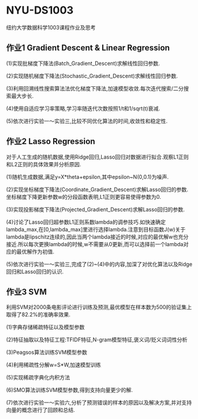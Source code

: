 # NYU-DS1003
纽约大学数据科学1003课程作业及思考


## 作业1 Gradient Descent & Linear Regression
(1)实现批梯度下降法(Batch_Gradient_Descent)求解线性回归参数.

(2)实现随机梯度下降法(Stochastic_Gradient_Descent)求解线性回归参数.

(3)利用回溯线性搜索算法法优化梯度下降法,加速模型收敛.每次迭代搜索/二分搜索最大步长.

(4)使用自适应学习率策略,学习率随迭代次数按照1/t和1/sqrt(t)衰减.

(5)依次进行实验一～实验三,比较不同优化算法的时间,收敛性和稳定性.

## 作业2 Lasso Regression
对于人工生成的随机数据,使用Ridge回归,Lasso回归对数据进行拟合.观察L1正则和L2正则的具体效果并分析原因.

(1)随机生成数据,满足y=X\*theta+epsilon,其中epsilon~N(0,0.1)为噪声.

(2)实现坐标梯度下降法(Coordinate_Gradient_Descent)求解Lasso回归的参数.坐标梯度下降更新参数w的分段函数表明,L1正则更容易使得参数为0.

(3)实现投影梯度下降法(Projected_Gradient_Descent)求解Lasso回归的参数.

(4)讨论了Lasso回归超参数L1正则系数lambda的调参技巧.如快速确定lambda_max,在\[0,lambda_max\]里进行选择lambda.注意到目标函数J(w)关于lambda是lipschitz连续的,因此当两个lambda接近的时候,对应的最优解w也充分接近.所以每次更换lambda的时候,w不需要从0更新,而可以选择前一个lambda对应的最优解作为初值.

(5)依次进行实验一～实验三,完成了(2)~(4)中的内容,加深了对优化算法以及Ridge回归和Lasso回归的认识.

## 作业3 SVM
利用SVM对2000条电影评论进行训练及预测,最优模型在样本数为500的验证集上取得了82.2%的准确率效果.

(1)字典存储稀疏特征以及模型参数

(2)特征抽取以及特征工程:TFIDF特征,N-gram模型特征,褒义词/贬义词词性分析

(3)Peagsos算法训练SVM模型参数

(4)利用稀疏性分解w=S\*W,加速模型训练

(5)实现稀疏字典化内积方法

(6)SMO算法训练SVM模型参数,得到支持向量更少的解.

(7)依次进行实验一～实验六,分析了预测错误的样本的原因以及解决方案,并对支持向量的概念进行了回顾和总结.
